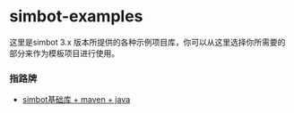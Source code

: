 # simbot-examples

这里是simbot 3.x 版本所提供的各种示例项目库，你可以从这里选择你所需要的部分来作为模板项目进行使用。

### 指路牌
- [simbot基础库 + maven + java](simbot-core-normal/simbot-core-normal-maven-java)

